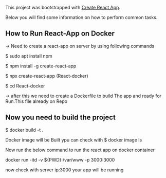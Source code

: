 This project was bootstrapped with [Create React App](https://github.com/facebookincubator/create-react-app).

Below you will find some information on how to perform common tasks.<br>


## How to Run React-App on Docker


-> Need to create a react-app on server by using following commands

$ sudo apt install npm

$ npm install -g create-react-app

$ npx create-react-app <app-name>(React-docker)
  
$ cd React-docker

-> after this we need to create a Dockerfile to build The app and ready for Run.This file already on Repo

## Now you need to build the project

$ docker build -t <tag-you need>  .

Docker image will be Built ypu can check with $ docker image ls

Now run the below command to run the react app on docker container

docker run -itd -v ${PWD}:/var/www -p 3000:3000 <image-name>
  
now check with server ip:3000 your app will be running 



